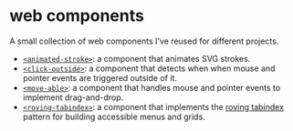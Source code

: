# web components

A small collection of web components I've reused for different projects.

- [`<animated-stroke>`](/animated-stroke.js): a component that animates SVG strokes.
- [`<click-outside>`](/click-outside.js): a component that detects when when mouse and pointer events are triggered outside of it.
- [`<move-able>`](/move-able.js): a component that handles mouse and pointer events to implement drag-and-drop.
- [`<roving-tabindex>`](/roving-tabindex.js): a component that implements the [roving tabindex](https://www.w3.org/WAI/ARIA/apg/practices/keyboard-interface/#kbd_roving_tabindex) pattern for building accessible menus and grids.
